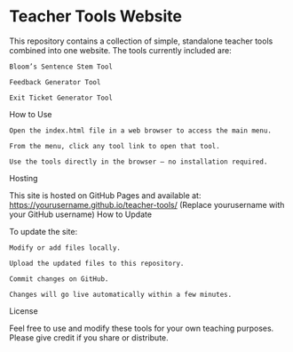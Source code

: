 # Teacher Tools Website

This repository contains a collection of simple, standalone teacher tools combined into one website. The tools currently included are:

    Bloom’s Sentence Stem Tool

    Feedback Generator Tool

    Exit Ticket Generator Tool

How to Use

    Open the index.html file in a web browser to access the main menu.

    From the menu, click any tool link to open that tool.

    Use the tools directly in the browser — no installation required.

Hosting

This site is hosted on GitHub Pages and available at:
https://yourusername.github.io/teacher-tools/
(Replace yourusername with your GitHub username)
How to Update

To update the site:

    Modify or add files locally.

    Upload the updated files to this repository.

    Commit changes on GitHub.

    Changes will go live automatically within a few minutes.

License

Feel free to use and modify these tools for your own teaching purposes. Please give credit if you share or distribute.

